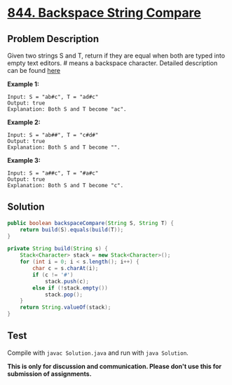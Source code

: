 # [844. Backspace String Compare][title]

## Problem Description

Given two strings S and T, return if they are equal when both are typed into empty text editors. # means a backspace character. Detailed description can be found [here][title]

**Example 1:**

```
Input: S = "ab#c", T = "ad#c"
Output: true
Explanation: Both S and T become "ac".
```

**Example 2:**

```
Input: S = "ab##", T = "c#d#"
Output: true
Explanation: Both S and T become "".
```

**Example 3:**

```
Input: S = "a##c", T = "#a#c"
Output: true
Explanation: Both S and T become "c".
```

## Solution


```java
public boolean backspaceCompare(String S, String T) {
    return build(S).equals(build(T));
}

private String build(String s) {
    Stack<Character> stack = new Stack<Character>();
    for (int i = 0; i < s.length(); i++) {
        char c = s.charAt(i);
        if (c != '#')
            stack.push(c);
        else if (!stack.empty())
            stack.pop();
    }
    return String.valueOf(stack);
}
```

## Test

Compile with `javac Solution.java` and run with `java Solution`.


**This is only for discussion and communication. Please don't use this for submission of assignments.**

[title]: https://leetcode.com/problems/backspace-string-compare/